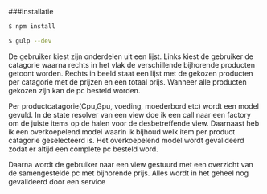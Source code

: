 
###Installatie

```sh
$ npm install
```

```sh
$ gulp --dev
```


De gebruiker kiest zijn onderdelen uit een lijst. Links kiest de gebruiker de catagorie waarna rechts in het vlak de verschillende bijhorende producten getoont worden. Rechts in beeld staat een lijst met de gekozen producten per catagorie met de prijzen en een totaal prijs. Wanneer alle producten gekozen zijn kan de pc besteld worden.

Per productcatagorie(Cpu,Gpu, voeding, moederbord etc) wordt een model gevuld. In de state resolver van een view doe ik een call naar een factory om de juiste items op de halen voor de desbetreffende view. Daarnaast heb ik een overkoepelend model waarin ik bijhoud welk item per product catagorie geselecteerd is. Het overkoepelend model wordt gevalideerd zodat er altijd een complete pc besteld word.

Daarna wordt de gebruiker naar een view gestuurd met een overzicht van de samengestelde pc met bijhorende prijs. Alles wordt in het geheel nog gevalideerd door een service
